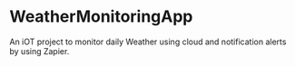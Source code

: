 # WeatherMonitoringApp
An iOT project to monitor daily Weather using cloud and notification alerts by using Zapier. 
